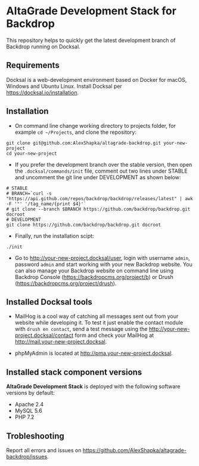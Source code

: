 # AltaGrade Development Stack for Backdrop
This repository helps to quickly get the latest development branch of Backdrop running on Docksal.

## Requirements

Docksal is a web-development environment based on Docker for macOS, Windows and Ubuntu Linux. Install Docksal per https://docksal.io/installation.

## Installation

- On command line change working directory to projects folder, for example `cd ~/Projects`, and clone the repository:
```
git clone git@github.com:AlexShapka/altagrade-backdrop.git your-new-project
cd your-new-project
```

- If you prefer the development branch over the stable version, then open the `.docksal/commands/init` file, comment out two lines under STABLE and uncomment the git line under DEVELOPMENT as shown below:
```
# STABLE
# BRANCH=`curl -s "https://api.github.com/repos/backdrop/backdrop/releases/latest" | awk -F '"' '/tag_name/{print $4}'`
# git clone --branch $BRANCH https://github.com/backdrop/backdrop.git docroot
# DEVELOPMENT
git clone https://github.com/backdrop/backdrop.git docroot
```

- Finally, run the installation scipt:
```
./init
```

- Go to http://your-new-project.docksal/user, login with username `admin`, password `admin` and start working with your new Backdrop website. You can also manage your Backdrop website on command line using Backdrop Console (https://backdropcms.org/project/b) or Drush (https://backdropcms.org/project/drush).

## Installed Docksal tools

- MailHog is a cool way of catching all messages sent out from your website while developing it. To test it just enable the contact module with `drush en contact`, send a test message using the http://your-new-project.docksal/contact form and check your MailHog at http://mail.your-new-project.docksal.

- phpMyAdmin is located at http://pma.your-new-project.docksal.

## Installed stack component versions

**AltaGrade Development Stack** is deployed with the following software versions by default:

- Apache 2.4
- MySQL 5.6
- PHP 7.2

## Trobleshooting

Report all errors and issues on https://github.com/AlexShapka/altagrade-backdrop/issues.

